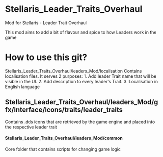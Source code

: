 # Stellaris_Leader_Traits_Overhaul
Mod for Stellaris - Leader Trait Overhaul

This mod aims to add a bit of flavour and spice to how Leaders work in the game

# How to use this git? 

Stellaris_Leader_Traits_Overhaul/leaders_Mod/localisation
Contains localisation files. It serves 2 purposes: 
    1. Add leader Trait name that will be visible in the UI. 
    2. Add description to every leader's Trait. 
    3. Localisation in English language

## Stellaris_Leader_Traits_Overhaul/leaders_Mod/gfx/interface/icons/traits/leader_traits
Contains .dds icons that are retrieved by the game engine and placed into the respective leader trait

#### Stellaris_Leader_Traits_Overhaul/leaders_Mod/common
Core folder that contains scripts for changing game logic

